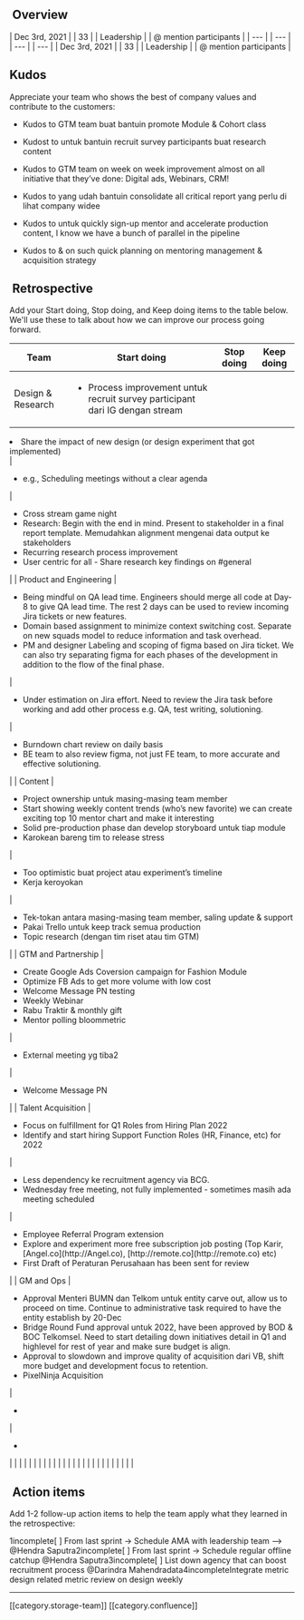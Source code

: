 
##  Overview


| Dec 3rd, 2021 | 
| 33 | 
| Leadership | 
| @ mention participants | 
|  --- | 
|  --- | 
|  --- | 
|  --- | 
| Dec 3rd, 2021 | 
| 33 | 
| Leadership | 
| @ mention participants | 


##  Kudos
Appreciate your team who shows the best of company values and contribute to the customers:


* Kudos to GTM team  buat bantuin promote Module & Cohort class


* Kudost to untuk bantuin recruit survey participants buat research content


* Kudos to GTM team  on week on week improvement almost on all initiative that they’ve done: Digital ads, Webinars, CRM!


* Kudos to  yang udah bantuin consolidate all critical report yang perlu di lihat company widee


* Kudos to   untuk quickly sign-up mentor and accelerate production content, I know we have a bunch of parallel in the pipeline


* Kudos to  &  on such quick planning on mentoring management & acquisition strategy




##  Retrospective
Add your Start doing, Stop doing, and Keep doing items to the table below. We'll use these to talk about how we can improve our process going forward.



|  **Team**  |  **Start doing**  |  **Stop doing**  |  **Keep doing**  | 
|  --- |  --- |  --- |  --- | 
| Design & Research | <ul><li>Process improvement untuk recruit survey participant dari IG dengan stream 

</li><li>Share the impact of new design (or design experiment that got implemented)

</li></ul> | <ul><li>e.g., Scheduling meetings without a clear agenda

</li></ul> | <ul><li>Cross stream game night

</li><li>Research: Begin with the end in mind. Present to stakeholder in a final report template. Memudahkan alignment mengenai data output ke stakeholders

</li><li>Recurring research process improvement

</li><li>User centric for all - Share research key findings on #general

</li></ul> | 
| Product and Engineering | <ul><li>Being mindful on QA lead time. Engineers should merge all code at Day-8 to give QA lead time. The rest 2 days can be used to review incoming Jira tickets or new features.

</li><li>Domain based assignment to minimize context switching cost. Separate on new squads model to reduce information and task overhead.

</li><li>PM and designer Labeling and scoping of figma based on Jira ticket. We can also try separating figma for each phases of the development in addition to the flow of the final phase.

</li></ul> | <ul><li>Under estimation on Jira effort. Need to review the Jira task before working and add other process e.g. QA, test writing, solutioning.

</li></ul> | <ul><li>Burndown chart review on daily basis

</li><li>BE team to also review figma, not just FE team, to more accurate and effective solutioning.

</li></ul> | 
| Content | <ul><li>Project ownership untuk masing-masing team member

</li><li>Start showing weekly content trends (who’s new favorite) we can create exciting top 10 mentor chart and make it interesting

</li><li>Solid pre-production phase dan develop storyboard untuk tiap module

</li><li>Karokean bareng tim to release stress

</li></ul> | <ul><li>Too optimistic buat project atau experiment’s timeline

</li><li>Kerja keroyokan 

</li></ul> | <ul><li>Tek-tokan antara masing-masing team member, saling update & support

</li><li>Pakai Trello untuk keep track semua production

</li><li>Topic research (dengan tim riset atau tim GTM)

</li></ul> | 
| GTM and Partnership | <ul><li>Create Google Ads Coversion campaign for Fashion Module

</li><li>Optimize FB Ads to get more volume with low cost

</li><li>Welcome Message PN testing

</li><li>Weekly Webinar 

</li><li>Rabu Traktir & monthly gift

</li><li>Mentor polling bloommetric

</li></ul> | <ul><li>External meeting yg tiba2

</li></ul> | <ul><li>Welcome Message PN

</li></ul> | 
| Talent Acquisition | <ul><li>Focus on fulfillment for Q1 Roles from Hiring Plan 2022 

</li><li>Identify and start hiring Support Function Roles (HR, Finance, etc) for 2022 

</li></ul> | <ul><li>Less dependency ke recruitment agency via BCG.

</li><li>Wednesday free meeting, not fully implemented - sometimes masih ada meeting scheduled 

</li></ul> | <ul><li>Employee Referral Program extension 

</li><li>Explore and experiment more free subscription job posting (Top Karir, [Angel.co](http://Angel.co), [http://remote.co](http://remote.co)  etc)

</li><li>First Draft of Peraturan Perusahaan has been sent for review

</li></ul> | 
| GM and Ops | <ul><li>Approval Menteri BUMN dan Telkom untuk entity carve out, allow us to proceed on time. Continue to administrative task required to have the entity establish by 20-Dec

</li><li>Bridge Round Fund approval untuk 2022, have been approved by BOD & BOC Telkomsel. Need to start detailing down initiatives detail in Q1 and highlevel for rest of year and make sure budget is align.

</li><li>Approval to slowdown and improve quality of acquisition dari VB, shift more budget and development focus to retention.

</li><li>PixelNinja Acquisition

</li></ul> | <ul><li>

</li></ul> | <ul><li>

</li></ul> | 
|  |  |  |  | 
|  |  |  |  | 
|  |  |  |  | 
|  |  |  |  | 
|  |  |  |  | 


##  Action items
Add 1-2 follow-up action items to help the team apply what they learned in the retrospective:

1incomplete\[ ] From last sprint → Schedule AMA with leadership team —> @Hendra Saputra2incomplete\[ ] From last sprint → Schedule regular offline catchup @Hendra Saputra3incomplete\[ ] List down agency that can boost recruitment process @Darindra Mahendradata4incompleteIntegrate metric design related metric review on design weekly

*****

[[category.storage-team]] 
[[category.confluence]] 

